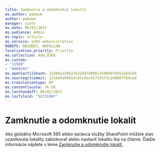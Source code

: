 ```yaml
---
title: Zamknutie a odomknutie lokalít
ms.author: pebaum
author: pebaum
manager: scotv
ms.date: 06/01/2021
ms.audience: Admin
ms.topic: article
ms.service: o365-administration
ROBOTS: NOINDEX, NOFOLLOW
localization_priority: Priority
ms.collection: Adm_O365
ms.custom:
- "11509"
- "9000292"
ms.openlocfilehash: 21d9d1a305af832dd7d908c35860bfd45a583a59
ms.sourcegitcommit: 1226e9a9601dc8fc8ec427235f3c2dd88ff84ced
ms.translationtype: MT
ms.contentlocale: sk-SK
ms.lasthandoff: 06/02/2021
ms.locfileid: "52731987"
---
```

# <a name="lock-and-unlock-sites"></a>Zamknutie a odomknutie lokalít

Ako globálny Microsoft 365 alebo správca služby SharePoint môžete stav uzamknutia lokality zablokovať alebo nastaviť lokalitu iba na čítanie. Ďalšie informácie nájdete v téme [Zamknutie a odomknutie lokalít.](/sharepoint/manage-lock-status)